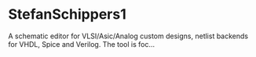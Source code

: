 # StefanSchippers1
A schematic editor for VLSI/Asic/Analog custom designs, netlist backends for VHDL, Spice and Verilog. The tool is foc…
